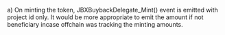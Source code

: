a) On minting the token, JBXBuybackDelegate_Mint() event is emitted with project id only. It would be more appropriate to emit the amount if not beneficiary incase offchain was tracking the minting amounts.